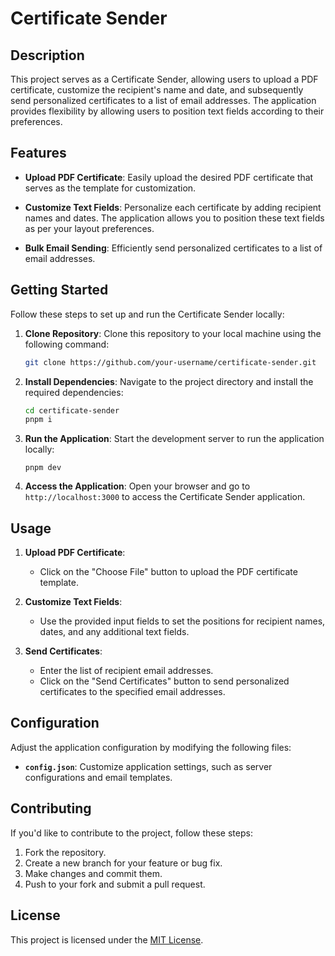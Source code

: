 # Certificate Sender

## Description

This project serves as a Certificate Sender, allowing users to upload a PDF certificate, customize the recipient's name and date, and subsequently send personalized certificates to a list of email addresses. The application provides flexibility by allowing users to position text fields according to their preferences.

## Features

- **Upload PDF Certificate**: Easily upload the desired PDF certificate that serves as the template for customization.

- **Customize Text Fields**: Personalize each certificate by adding recipient names and dates. The application allows you to position these text fields as per your layout preferences.

- **Bulk Email Sending**: Efficiently send personalized certificates to a list of email addresses.

## Getting Started

Follow these steps to set up and run the Certificate Sender locally:

1. **Clone Repository**: Clone this repository to your local machine using the following command:

    ```bash
    git clone https://github.com/your-username/certificate-sender.git
    ```

2. **Install Dependencies**: Navigate to the project directory and install the required dependencies:

    ```bash
    cd certificate-sender
    pnpm i
    ```

3. **Run the Application**: Start the development server to run the application locally:

    ```
    pnpm dev
    ```

4. **Access the Application**: Open your browser and go to `http://localhost:3000` to access the Certificate Sender application.

## Usage

1. **Upload PDF Certificate**:
   - Click on the "Choose File" button to upload the PDF certificate template.

2. **Customize Text Fields**:
   - Use the provided input fields to set the positions for recipient names, dates, and any additional text fields.

3. **Send Certificates**:
   - Enter the list of recipient email addresses.
   - Click on the "Send Certificates" button to send personalized certificates to the specified email addresses.

## Configuration

Adjust the application configuration by modifying the following files:

- **`config.json`**: Customize application settings, such as server configurations and email templates.

## Contributing

If you'd like to contribute to the project, follow these steps:

1. Fork the repository.
2. Create a new branch for your feature or bug fix.
3. Make changes and commit them.
4. Push to your fork and submit a pull request.

## License

This project is licensed under the [MIT License](LICENSE).


